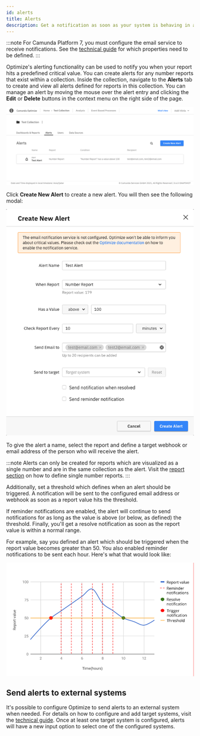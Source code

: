 ```yaml
---
id: alerts
title: Alerts
description: Get a notification as soon as your system is behaving in an unexpected manner.
---
```


:::note
For Camunda Platform 7, you must configure the email service to receive notifications. See the [technical guide](../../../../self-managed/optimize-deployment/setup/installation.md) for which properties need to be defined.
:::

Optimize's alerting functionality can be used to notify you when your report hits a predefined critical value. You can create alerts for any number reports that exist within a collection. Inside the collection, navigate to the **Alerts** tab to create and view all alerts defined for reports in this collection. You can manage an alert by moving the mouse over the alert entry and clicking the **Edit** or **Delete** buttons in the context menu on the right side of the page.

![Alert overview](./img/alerts-overview.png)

Click **Create New Alert** to create a new alert. You will then see the following modal:

![Alert modal overview](./img/alert-modal-description.png)

To give the alert a name, select the report and define a target webhook or email address of the person who will receive the alert.

:::note
Alerts can only be created for reports which are visualized as a single number and are in the same collection as the alert. Visit the [report section](../creating-reports.md) on how to define single number reports.
:::

Additionally, set a threshold which defines when an alert should be triggered. A notification will be sent to the configured email address or webhook as soon as a report value hits the threshold.

If reminder notifications are enabled, the alert will continue to send notifications for as long as the value is above (or below, as defined) the threshold. Finally, you'll get a resolve notification as soon as the report value is within a normal range.

For example, say you defined an alert which should be triggered when the report value becomes greater than 50.
You also enabled reminder notifications to be sent each hour. Here's what that would look like:

![Notifications graph](./img/alert-notifications-graph.png)

## Send alerts to external systems

It's possible to configure Optimize to send alerts to an external system when needed. For details on how to configure and add target systems, visit the [technical guide](../../../../self-managed/optimize-deployment/setup/installation.md). Once at least one target system is configured, alerts will have a new input option to select one of the configured systems.
